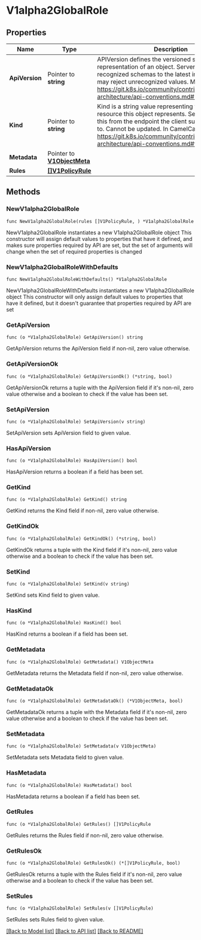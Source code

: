 # V1alpha2GlobalRole

## Properties

Name | Type | Description | Notes
------------ | ------------- | ------------- | -------------
**ApiVersion** | Pointer to **string** | APIVersion defines the versioned schema of this representation of an object. Servers should convert recognized schemas to the latest internal value, and may reject unrecognized values. More info: https://git.k8s.io/community/contributors/devel/sig-architecture/api-conventions.md#resources | [optional] 
**Kind** | Pointer to **string** | Kind is a string value representing the REST resource this object represents. Servers may infer this from the endpoint the client submits requests to. Cannot be updated. In CamelCase. More info: https://git.k8s.io/community/contributors/devel/sig-architecture/api-conventions.md#types-kinds | [optional] 
**Metadata** | Pointer to [**V1ObjectMeta**](V1ObjectMeta.md) |  | [optional] 
**Rules** | [**[]V1PolicyRule**](V1PolicyRule.md) |  | 

## Methods

### NewV1alpha2GlobalRole

`func NewV1alpha2GlobalRole(rules []V1PolicyRule, ) *V1alpha2GlobalRole`

NewV1alpha2GlobalRole instantiates a new V1alpha2GlobalRole object
This constructor will assign default values to properties that have it defined,
and makes sure properties required by API are set, but the set of arguments
will change when the set of required properties is changed

### NewV1alpha2GlobalRoleWithDefaults

`func NewV1alpha2GlobalRoleWithDefaults() *V1alpha2GlobalRole`

NewV1alpha2GlobalRoleWithDefaults instantiates a new V1alpha2GlobalRole object
This constructor will only assign default values to properties that have it defined,
but it doesn't guarantee that properties required by API are set

### GetApiVersion

`func (o *V1alpha2GlobalRole) GetApiVersion() string`

GetApiVersion returns the ApiVersion field if non-nil, zero value otherwise.

### GetApiVersionOk

`func (o *V1alpha2GlobalRole) GetApiVersionOk() (*string, bool)`

GetApiVersionOk returns a tuple with the ApiVersion field if it's non-nil, zero value otherwise
and a boolean to check if the value has been set.

### SetApiVersion

`func (o *V1alpha2GlobalRole) SetApiVersion(v string)`

SetApiVersion sets ApiVersion field to given value.

### HasApiVersion

`func (o *V1alpha2GlobalRole) HasApiVersion() bool`

HasApiVersion returns a boolean if a field has been set.

### GetKind

`func (o *V1alpha2GlobalRole) GetKind() string`

GetKind returns the Kind field if non-nil, zero value otherwise.

### GetKindOk

`func (o *V1alpha2GlobalRole) GetKindOk() (*string, bool)`

GetKindOk returns a tuple with the Kind field if it's non-nil, zero value otherwise
and a boolean to check if the value has been set.

### SetKind

`func (o *V1alpha2GlobalRole) SetKind(v string)`

SetKind sets Kind field to given value.

### HasKind

`func (o *V1alpha2GlobalRole) HasKind() bool`

HasKind returns a boolean if a field has been set.

### GetMetadata

`func (o *V1alpha2GlobalRole) GetMetadata() V1ObjectMeta`

GetMetadata returns the Metadata field if non-nil, zero value otherwise.

### GetMetadataOk

`func (o *V1alpha2GlobalRole) GetMetadataOk() (*V1ObjectMeta, bool)`

GetMetadataOk returns a tuple with the Metadata field if it's non-nil, zero value otherwise
and a boolean to check if the value has been set.

### SetMetadata

`func (o *V1alpha2GlobalRole) SetMetadata(v V1ObjectMeta)`

SetMetadata sets Metadata field to given value.

### HasMetadata

`func (o *V1alpha2GlobalRole) HasMetadata() bool`

HasMetadata returns a boolean if a field has been set.

### GetRules

`func (o *V1alpha2GlobalRole) GetRules() []V1PolicyRule`

GetRules returns the Rules field if non-nil, zero value otherwise.

### GetRulesOk

`func (o *V1alpha2GlobalRole) GetRulesOk() (*[]V1PolicyRule, bool)`

GetRulesOk returns a tuple with the Rules field if it's non-nil, zero value otherwise
and a boolean to check if the value has been set.

### SetRules

`func (o *V1alpha2GlobalRole) SetRules(v []V1PolicyRule)`

SetRules sets Rules field to given value.



[[Back to Model list]](../README.md#documentation-for-models) [[Back to API list]](../README.md#documentation-for-api-endpoints) [[Back to README]](../README.md)


